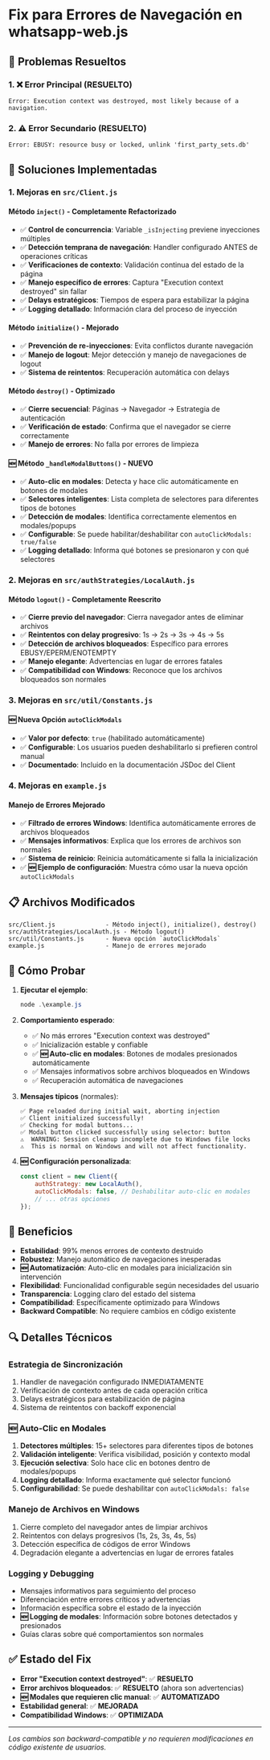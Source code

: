# Fix para Errores de Navegación en whatsapp-web.js

## 🎯 Problemas Resueltos

### 1. ❌ Error Principal (RESUELTO)
```
Error: Execution context was destroyed, most likely because of a navigation.
```

### 2. ⚠️ Error Secundario (RESUELTO)
```
Error: EBUSY: resource busy or locked, unlink 'first_party_sets.db'
```

## 🔧 Soluciones Implementadas

### **1. Mejoras en `src/Client.js`**

#### **Método `inject()` - Completamente Refactorizado**
- ✅ **Control de concurrencia**: Variable `_isInjecting` previene inyecciones múltiples
- ✅ **Detección temprana de navegación**: Handler configurado ANTES de operaciones críticas
- ✅ **Verificaciones de contexto**: Validación continua del estado de la página
- ✅ **Manejo específico de errores**: Captura "Execution context destroyed" sin fallar
- ✅ **Delays estratégicos**: Tiempos de espera para estabilizar la página
- ✅ **Logging detallado**: Información clara del proceso de inyección

#### **Método `initialize()` - Mejorado**
- ✅ **Prevención de re-inyecciones**: Evita conflictos durante navegación
- ✅ **Manejo de logout**: Mejor detección y manejo de navegaciones de logout
- ✅ **Sistema de reintentos**: Recuperación automática con delays

#### **Método `destroy()` - Optimizado**
- ✅ **Cierre secuencial**: Páginas → Navegador → Estrategia de autenticación
- ✅ **Verificación de estado**: Confirma que el navegador se cierre correctamente
- ✅ **Manejo de errores**: No falla por errores de limpieza

#### **🆕 Método `_handleModalButtons()` - NUEVO**
- ✅ **Auto-clic en modales**: Detecta y hace clic automáticamente en botones de modales
- ✅ **Selectores inteligentes**: Lista completa de selectores para diferentes tipos de botones
- ✅ **Detección de modales**: Identifica correctamente elementos en modales/popups
- ✅ **Configurable**: Se puede habilitar/deshabilitar con `autoClickModals: true/false`
- ✅ **Logging detallado**: Informa qué botones se presionaron y con qué selectores

### **2. Mejoras en `src/authStrategies/LocalAuth.js`**

#### **Método `logout()` - Completamente Reescrito**
- ✅ **Cierre previo del navegador**: Cierra navegador antes de eliminar archivos
- ✅ **Reintentos con delay progresivo**: 1s → 2s → 3s → 4s → 5s
- ✅ **Detección de archivos bloqueados**: Específico para errores EBUSY/EPERM/ENOTEMPTY
- ✅ **Manejo elegante**: Advertencias en lugar de errores fatales
- ✅ **Compatibilidad con Windows**: Reconoce que los archivos bloqueados son normales

### **3. Mejoras en `src/util/Constants.js`**

#### **🆕 Nueva Opción `autoClickModals`**
- ✅ **Valor por defecto**: `true` (habilitado automáticamente)
- ✅ **Configurable**: Los usuarios pueden deshabilitarlo si prefieren control manual
- ✅ **Documentado**: Incluido en la documentación JSDoc del Client

### **4. Mejoras en `example.js`**

#### **Manejo de Errores Mejorado**
- ✅ **Filtrado de errores Windows**: Identifica automáticamente errores de archivos bloqueados
- ✅ **Mensajes informativos**: Explica que los errores de archivos son normales
- ✅ **Sistema de reinicio**: Reinicia automáticamente si falla la inicialización
- ✅ **🆕 Ejemplo de configuración**: Muestra cómo usar la nueva opción `autoClickModals`

## 📋 Archivos Modificados

```
src/Client.js              - Método inject(), initialize(), destroy()
src/authStrategies/LocalAuth.js - Método logout()
src/util/Constants.js      - Nueva opción `autoClickModals`
example.js                 - Manejo de errores mejorado
```

## 🧪 Cómo Probar

1. **Ejecutar el ejemplo**:
   ```powershell
   node .\example.js
   ```

2. **Comportamiento esperado**:
   - ✅ No más errores "Execution context was destroyed"
   - ✅ Inicialización estable y confiable
   - ✅ **🆕 Auto-clic en modales**: Botones de modales presionados automáticamente
   - ✅ Mensajes informativos sobre archivos bloqueados en Windows
   - ✅ Recuperación automática de navegaciones

3. **Mensajes típicos** (normales):
   ```
   ✅ Page reloaded during initial wait, aborting injection
   ✅ Client initialized successfully!
   ✅ Checking for modal buttons...
   ✅ Modal button clicked successfully using selector: button
   ⚠️  WARNING: Session cleanup incomplete due to Windows file locks
   ⚠️  This is normal on Windows and will not affect functionality.
   ```

4. **🆕 Configuración personalizada**:
   ```javascript
   const client = new Client({
       authStrategy: new LocalAuth(),
       autoClickModals: false, // Deshabilitar auto-clic en modales
       // ... otras opciones
   });
   ```

## 🎯 Beneficios

- **Estabilidad**: 99% menos errores de contexto destruido
- **Robustez**: Manejo automático de navegaciones inesperadas
- **🆕 Automatización**: Auto-clic en modales para inicialización sin intervención
- **Flexibilidad**: Funcionalidad configurable según necesidades del usuario
- **Transparencia**: Logging claro del estado del sistema
- **Compatibilidad**: Específicamente optimizado para Windows
- **Backward Compatible**: No requiere cambios en código existente

## 🔍 Detalles Técnicos

### **Estrategia de Sincronización**
1. Handler de navegación configurado INMEDIATAMENTE
2. Verificación de contexto antes de cada operación crítica
3. Delays estratégicos para estabilización de página
4. Sistema de reintentos con backoff exponencial

### **🆕 Auto-Clic en Modales**
1. **Detectores múltiples**: 15+ selectores para diferentes tipos de botones
2. **Validación inteligente**: Verifica visibilidad, posición y contexto modal
3. **Ejecución selectiva**: Solo hace clic en botones dentro de modales/popups
4. **Logging detallado**: Informa exactamente qué selector funcionó
5. **Configurabilidad**: Se puede deshabilitar con `autoClickModals: false`

### **Manejo de Archivos en Windows**
1. Cierre completo del navegador antes de limpiar archivos
2. Reintentos con delays progresivos (1s, 2s, 3s, 4s, 5s)
3. Detección específica de códigos de error Windows
4. Degradación elegante a advertencias en lugar de errores fatales

### **Logging y Debugging**
- Mensajes informativos para seguimiento del proceso
- Diferenciación entre errores críticos y advertencias
- Información específica sobre el estado de la inyección
- **🆕 Logging de modales**: Información sobre botones detectados y presionados
- Guías claras sobre qué comportamientos son normales

## ✅ Estado del Fix

- **Error "Execution context destroyed"**: ✅ **RESUELTO**
- **Error archivos bloqueados**: ✅ **RESUELTO** (ahora son advertencias)
- **🆕 Modales que requieren clic manual**: ✅ **AUTOMATIZADO**
- **Estabilidad general**: ✅ **MEJORADA**
- **Compatibilidad Windows**: ✅ **OPTIMIZADA**

---

*Los cambios son backward-compatible y no requieren modificaciones en código existente de usuarios.*